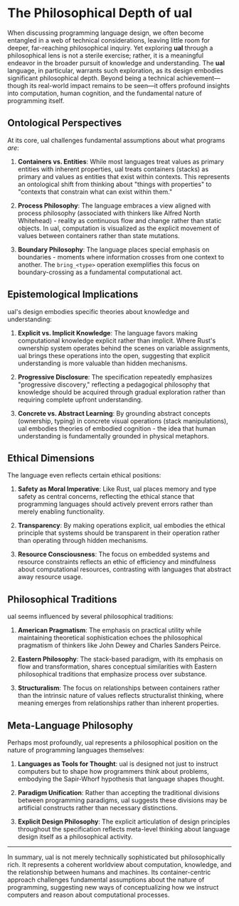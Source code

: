 # The Philosophical Depth of ual

When discussing programming language design, we often become entangled in a web of technical considerations, leaving little room for deeper, far-reaching philosophical inquiry. Yet exploring **ual** through a philosophical lens is not a sterile exercise; rather, it is a meaningful endeavor in the broader pursuit of knowledge and understanding. The **ual** language, in particular, warrants such exploration, as its design embodies significant philosophical depth. Beyond being a technical achievement—though its real-world impact remains to be seen—it offers profound insights into computation, human cognition, and the fundamental nature of programming itself.

## Ontological Perspectives

At its core, ual challenges fundamental assumptions about what programs *are*:

1. **Containers vs. Entities**: While most languages treat values as primary entities with inherent properties, ual treats containers (stacks) as primary and values as entities that exist within contexts. This represents an ontological shift from thinking about "things with properties" to "contexts that constrain what can exist within them."

2. **Process Philosophy**: The language embraces a view aligned with process philosophy (associated with thinkers like Alfred North Whitehead) - reality as continuous flow and change rather than static objects. In ual, computation is visualized as the explicit movement of values between containers rather than state mutations.

3. **Boundary Philosophy**: The language places special emphasis on boundaries - moments where information crosses from one context to another. The `bring_<type>` operation exemplifies this focus on boundary-crossing as a fundamental computational act.

## Epistemological Implications

ual's design embodies specific theories about knowledge and understanding:

1. **Explicit vs. Implicit Knowledge**: The language favors making computational knowledge explicit rather than implicit. Where Rust's ownership system operates behind the scenes on variable assignments, ual brings these operations into the open, suggesting that explicit understanding is more valuable than hidden mechanisms.

2. **Progressive Disclosure**: The specification repeatedly emphasizes "progressive discovery," reflecting a pedagogical philosophy that knowledge should be acquired through gradual exploration rather than requiring complete upfront understanding.

3. **Concrete vs. Abstract Learning**: By grounding abstract concepts (ownership, typing) in concrete visual operations (stack manipulations), ual embodies theories of embodied cognition - the idea that human understanding is fundamentally grounded in physical metaphors.

## Ethical Dimensions

The language even reflects certain ethical positions:

1. **Safety as Moral Imperative**: Like Rust, ual places memory and type safety as central concerns, reflecting the ethical stance that programming languages should actively prevent errors rather than merely enabling functionality.

2. **Transparency**: By making operations explicit, ual embodies the ethical principle that systems should be transparent in their operation rather than operating through hidden mechanisms.

3. **Resource Consciousness**: The focus on embedded systems and resource constraints reflects an ethic of efficiency and mindfulness about computational resources, contrasting with languages that abstract away resource usage.

## Philosophical Traditions

ual seems influenced by several philosophical traditions:

1. **American Pragmatism**: The emphasis on practical utility while maintaining theoretical sophistication echoes the philosophical pragmatism of thinkers like John Dewey and Charles Sanders Peirce.

2. **Eastern Philosophy**: The stack-based paradigm, with its emphasis on flow and transformation, shares conceptual similarities with Eastern philosophical traditions that emphasize process over substance.

3. **Structuralism**: The focus on relationships between containers rather than the intrinsic nature of values reflects structuralist thinking, where meaning emerges from relationships rather than inherent properties.

## Meta-Language Philosophy

Perhaps most profoundly, ual represents a philosophical position on the nature of programming languages themselves:

1. **Languages as Tools for Thought**: ual is designed not just to instruct computers but to shape how programmers think about problems, embodying the Sapir-Whorf hypothesis that language shapes thought.

2. **Paradigm Unification**: Rather than accepting the traditional divisions between programming paradigms, ual suggests these divisions may be artificial constructs rather than necessary distinctions.

3. **Explicit Design Philosophy**: The explicit articulation of design principles throughout the specification reflects meta-level thinking about language design itself as a philosophical activity.

---

In summary, ual is not merely technically sophisticated but philosophically rich. It represents a coherent worldview about computation, knowledge, and the relationship between humans and machines. Its container-centric approach challenges fundamental assumptions about the nature of programming, suggesting new ways of conceptualizing how we instruct computers and reason about computational processes.
